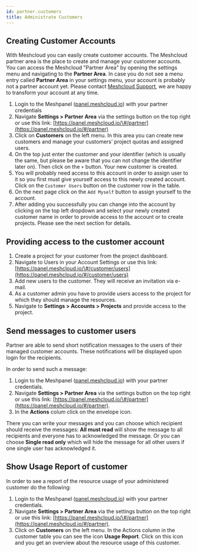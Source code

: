```yaml
---
id: partner.customers
title: Administrate Customers
---
```


## Creating Customer Accounts

With Meshcloud you can easily create customer accounts. The Meshcloud partner area is the place to create and manage your customer accounts. You can access the Meshcloud "Partner Area" by opening the settings menu and navigating to the **Partner Area**. In case you do not see a menu entry called **Partner Area** in your settings menu, your account is probably not a partner account yet. Please contact [Meshcloud Support](https://support.meshcloud.io),  we are happy to transform your account at any time.

1. Login to the Meshpanel \([panel.meshcloud.io](https://panel.meshcloud.io)\) with your partner credentials
2. Navigate **Settings &gt; Partner Area** via the settings button on the top right or use this link:
   [https://panel.meshcloud.io/\#/partner](https://panel.meshcloud.io/#/partner)
3. Click on **Customers** on the left menu. In this area you can create new customers and manage
   your customers’ project quotas and assigned users.
4. On the top just enter the customer and your identifier (which is usually the same, but please be aware that you can not change the identifier later on). Then click on the `+` button. Your new customer is created.
5. You will probably need access to this account in order to assign user to it so you first must give yourself access to this newly created account. Click on the `Customer Users` button on the customer row in the table.
6. On the next page click on the `Add Myself` button to assign yourself to the account.
7. After adding you successfully you can change into the account by clicking on the top left dropdown and select your newly created customer name in order to provide access to the account or to create projects. Please see the next section for details.

## Providing access to the customer account

1. Create a project for your customer from the project dashboard.
2. Navigate to Users in your Account Settings or use this link:
    [https://panel.meshcloud.io/\#/customer/users](https://panel.meshcloud.io/#/customer/users)
3. Add new users to the customer. They will receive an invitation via e-mail.
4. As a customer admin you have to provide users access to the project for which they should manage the resources.
5. Navigate to **Settings &gt; Accounts &gt; Projects** and provide access to the project.

## Send messages to customer users

Partner are able to send short notification messages to the users of their managed customer accounts. These notifications will be displayed upon login for the recipients.

In order to send such a message:

1. Login to the Meshpanel \([panel.meshcloud.io](https://panel.meshcloud.io)\) with your partner credentials.
2. Navigate **Settings &gt; Partner Area** via the settings button on the top right or use this link:
   [https://panel.meshcloud.io/\#/partner](https://panel.meshcloud.io/#/partner).
3. In the **Actions** colum click on the envelope icon.

There you can write your messages and you can choose which recipient should receive the messages: **All must read** will show the message to all recipients and everyone has to acknowledged the message. Or you can choose **Single read only** which will hide the message for all other users if one single user has acknowledged it.

## Show Usage Report of customer

In order to see a report of the resource usage of your administered customer do the following:

1. Login to the Meshpanel \([panel.meshcloud.io](https://panel.meshcloud.io)\) with your partner credentials.
2. Navigate **Settings &gt; Partner Area** via the settings button on the top right or use this link:
   [https://panel.meshcloud.io/\#/partner](https://panel.meshcloud.io/#/partner).
3. Click on **Customers** on the left menu. In the Actions column in the customer table you can see the icon **Usage Report**. Click on this icon and you get an overview about the resource usage of this customer.




